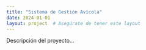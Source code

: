 ```yaml
---
title: "Sistema de Gestión Avícola"
date: 2024-01-01
layout: project  # Asegúrate de tener este layout
---
```


Descripción del proyecto...
